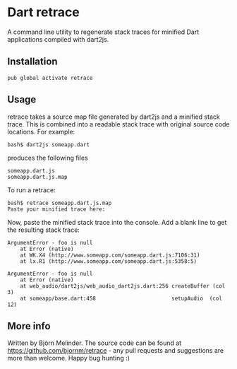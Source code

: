 Dart retrace
============

A command line utility to regenerate stack traces for minified Dart applications compiled with dart2js.

Installation
------------

    pub global activate retrace

Usage
-----

retrace takes a source map file generated by dart2js and a minified stack trace. This is combined into a readable stack trace with original source code locations.
For example:

    bash$ dart2js someapp.dart

produces the following files

    someapp.dart.js
    someapp.dart.js.map

To run a retrace:

    bash$ retrace someapp.dart.js.map
    Paste your minified trace here:

Now, paste the minified stack trace into the console. Add a blank line to get the resulting stack trace:

    ArgumentError - foo is null
        at Error (native)
        at WK.X4 (http://www.someapp.com/someapp.dart.js:7106:31)
        at lx.R1 (http://www.someapp.com/someapp.dart.js:5358:5)

    ArgumentError - foo is null
        at Error (native)
        at web_audio/dart2js/web_audio_dart2js.dart:256 createBuffer (col 3)
        at someapp/base.dart:458                        setupAudio  (col 12)


More info
---------

Written by Björn Melinder. The source code can be found at https://github.com/bjornm/retrace - any pull requests and suggestions are more than welcome. Happy bug hunting :)

